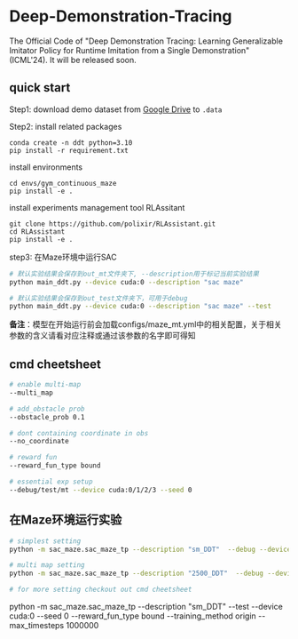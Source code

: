# Deep-Demonstration-Tracing

The  Official Code of "Deep Demonstration Tracing: Learning Generalizable Imitator Policy for Runtime Imitation from a Single Demonstration" (ICML'24). It will be released soon.

## quick start


Step1: download demo dataset from [Google Drive](https://drive.google.com/drive/folders/1GIzGRSqSdF7-KkN5dVF_SZHrN3hePmjb?usp=sharing) to `.data`

Step2: install related packages

```
conda create -n ddt python=3.10
pip install -r requirement.txt
```

install environments

```
cd envs/gym_continuous_maze
pip install -e .
```

install experiments management tool RLAssitant

```
git clone https://github.com/polixir/RLAssistant.git
cd RLAssistant
pip install -e .
```

step3: 在Maze环境中运行SAC

```bash
# 默认实验结果会保存到out_mt文件夹下, --description用于标记当前实验结果
python main_ddt.py --device cuda:0 --description "sac maze"

# 默认实验结果会保存到out_test文件夹下，可用于debug
python main_ddt.py --device cuda:0 --description "sac maze" --test
```

**备注**：模型在开始运行前会加载configs/maze_mt.yml中的相关配置，关于相关参数的含义请看对应注释或通过该参数的名字即可得知

## cmd cheetsheet

```bash
# enable multi-map
--multi_map

# add_obstacle prob
--obstacle_prob 0.1

# dont containing coordinate in obs
--no_coordinate

# reward fun
--reward_fun_type bound

# essential exp setup
--debug/test/mt --device cuda:0/1/2/3 --seed 0
```

## 在Maze环境运行实验
```bash
# simplest setting
python -m sac_maze.sac_maze_tp --description "sm_DDT"  --debug --device cuda:0  --seed 0   --reward_fun_type bound --training_method origin  --max_timesteps 1000000

# multi map setting
python -m sac_maze.sac_maze_tp --description "2500_DDT"  --debug --device cuda:0  --seed 0   --reward_fun_type bound --training_method origin  --max_timesteps 1000000

# for more setting checkout out cmd cheetsheet
```

python -m sac_maze.sac_maze_tp --description "sm_DDT"  --test --device cuda:0  --seed 0   --reward_fun_type bound --training_method origin  --max_timesteps 1000000 


